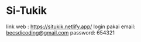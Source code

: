 # Si-Tukik
link web : https://situkik.netlify.app/
login pakai email: becsdicoding@gmail.com password: 654321
 
